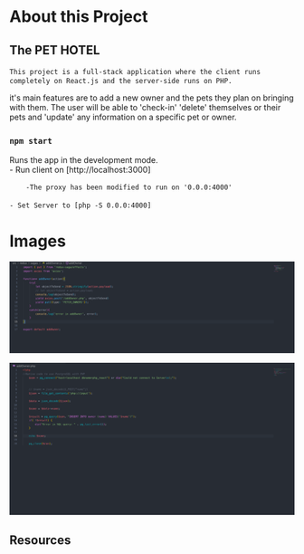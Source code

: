 
# About this Project

## The PET HOTEL

    This project is a full-stack application where the client runs completely on React.js and the server-side runs on PHP.
it's main features are to add a new owner and the pets they plan on bringing with them. The user will be able to 
'check-in' 'delete' themselves or their pets and 'update' any information on a specific pet or owner. 

### `npm start`

Runs the app in the development mode.<br>
    - Run client on [http://localhost:3000]

        -The proxy has been modified to run on '0.0.0:4000'

    - Set Server to [php -S 0.0.0:4000]

# Images
![Add-Owner-Client-Side](/images/addOwnerClientSideSaga.png)

![Add-Owner-Client-Side](/images/addOwnerServerSide.png)

## Resources









